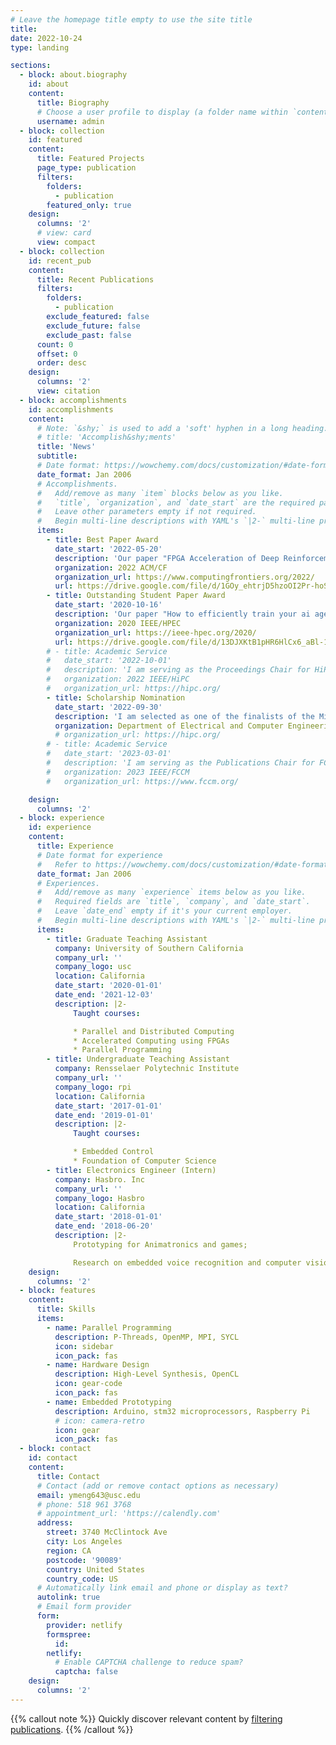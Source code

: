 ```yaml
---
# Leave the homepage title empty to use the site title
title:
date: 2022-10-24
type: landing

sections:
  - block: about.biography
    id: about
    content:
      title: Biography
      # Choose a user profile to display (a folder name within `content/authors/`)
      username: admin
  - block: collection
    id: featured
    content:
      title: Featured Projects
      page_type: publication
      filters:
        folders:
          - publication
        featured_only: true
    design:
      columns: '2'
      # view: card
      view: compact
  - block: collection
    id: recent_pub
    content:
      title: Recent Publications
      filters:
        folders:
          - publication
        exclude_featured: false
        exclude_future: false
        exclude_past: false
      count: 0
      offset: 0
      order: desc
    design:
      columns: '2'
      view: citation
  - block: accomplishments
    id: accomplishments
    content:
      # Note: `&shy;` is used to add a 'soft' hyphen in a long heading.
      # title: 'Accomplish&shy;ments'
      title: 'News'
      subtitle:
      # Date format: https://wowchemy.com/docs/customization/#date-format
      date_format: Jan 2006
      # Accomplishments.
      #   Add/remove as many `item` blocks below as you like.
      #   `title`, `organization`, and `date_start` are the required parameters.
      #   Leave other parameters empty if not required.
      #   Begin multi-line descriptions with YAML's `|2-` multi-line prefix.
      items:
        - title: Best Paper Award
          date_start: '2022-05-20'
          description: 'Our paper "FPGA Acceleration of Deep Reinforcement Learning using On-Chip Replay Management" received Best Paper Award in the 2022 ACM International Conference on Computing Frontiers!'
          organization: 2022 ACM/CF
          organization_url: https://www.computingfrontiers.org/2022/
          url: https://drive.google.com/file/d/1GOy_ehtrjD5hzoOI2Pr-hoSv7vl1zeUA/view
        - title: Outstanding Student Paper Award
          date_start: '2020-10-16'
          description: 'Our paper "How to efficiently train your ai agent? characterizing and evaluating deep reinforcement learning on heterogeneous platforms" received Outstanding Student Paper Award in the 2020 IEEE High Performance Extreme Computing Virtual Conference!'
          organization: 2020 IEEE/HPEC
          organization_url: https://ieee-hpec.org/2020/
          url: https://drive.google.com/file/d/13DJXKtB1pHR6HlCx6_aBl-1i7c55esiQ/view
        # - title: Academic Service
        #   date_start: '2022-10-01'
        #   description: 'I am serving as the Proceedings Chair for HiPC 2022'
        #   organization: 2022 IEEE/HiPC
        #   organization_url: https://hipc.org/
        - title: Scholarship Nomination
          date_start: '2022-09-30'
          description: 'I am selected as one of the finalists of the Ming Hsieh Ph.D. Scholar!'
          organization: Department of Electrical and Computer Engineering, USC
          # organization_url: https://hipc.org/
        # - title: Academic Service
        #   date_start: '2023-03-01'
        #   description: 'I am serving as the Publications Chair for FCCM 2023'
        #   organization: 2023 IEEE/FCCM
        #   organization_url: https://www.fccm.org/

    design:
      columns: '2'
  - block: experience
    id: experience
    content:
      title: Experience
      # Date format for experience
      #   Refer to https://wowchemy.com/docs/customization/#date-format
      date_format: Jan 2006
      # Experiences.
      #   Add/remove as many `experience` items below as you like.
      #   Required fields are `title`, `company`, and `date_start`.
      #   Leave `date_end` empty if it's your current employer.
      #   Begin multi-line descriptions with YAML's `|2-` multi-line prefix.
      items:
        - title: Graduate Teaching Assistant
          company: University of Southern California
          company_url: ''
          company_logo: usc
          location: California
          date_start: '2020-01-01'
          date_end: '2021-12-03'
          description: |2-
              Taught courses:

              * Parallel and Distributed Computing
              * Accelerated Computing using FPGAs
              * Parallel Programming
        - title: Undergraduate Teaching Assistant
          company: Rensselaer Polytechnic Institute
          company_url: ''
          company_logo: rpi
          location: California
          date_start: '2017-01-01'
          date_end: '2019-01-01'
          description: |2-
              Taught courses:

              * Embedded Control
              * Foundation of Computer Science
        - title: Electronics Engineer (Intern)
          company: Hasbro. Inc
          company_url: ''
          company_logo: Hasbro
          location: California
          date_start: '2018-01-01'
          date_end: '2018-06-20'
          description: |2-
              Prototyping for Animatronics and games;

              Research on embedded voice recognition and computer vision applications in toys.
    design:
      columns: '2'
  - block: features
    content:
      title: Skills
      items:
        - name: Parallel Programming
          description: P-Threads, OpenMP, MPI, SYCL
          icon: sidebar
          icon_pack: fas
        - name: Hardware Design
          description: High-Level Synthesis, OpenCL
          icon: gear-code
          icon_pack: fas
        - name: Embedded Prototyping
          description: Arduino, stm32 microprocessors, Raspberry Pi
          # icon: camera-retro
          icon: gear
          icon_pack: fas
  - block: contact
    id: contact
    content:
      title: Contact
      # Contact (add or remove contact options as necessary)
      email: ymeng643@usc.edu
      # phone: 518 961 3768
      # appointment_url: 'https://calendly.com'
      address:
        street: 3740 McClintock Ave
        city: Los Angeles
        region: CA
        postcode: '90089'
        country: United States
        country_code: US
      # Automatically link email and phone or display as text?
      autolink: true
      # Email form provider
      form:
        provider: netlify
        formspree:
          id:
        netlify:
          # Enable CAPTCHA challenge to reduce spam?
          captcha: false
    design:
      columns: '2'
---
```

{{% callout note %}}
Quickly discover relevant content by [filtering publications](./publication/).
{{% /callout %}}
